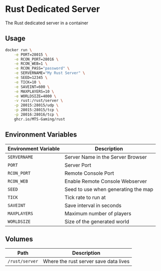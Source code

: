 # Rust Dedicated Server
The Rust dedicated server in a container

## Usage

```sh
docker run \
    -e PORT=28015 \
    -e RCON_PORT=28016 \
    -e RCON_WEB=1 \
    -e RCON_PASS="password" \
    -e SERVERNAME="My Rust Server" \
    -e SEED=12345 \
    -e TICK=10 \
    -e SAVEINT=600 \
    -e MAXPLAYERS=10 \
    -e WORLDSIZE=4000 \
    -v rust:/rust/server \
    -p 28015:28015/udp \
    -p 28015:28015/tcp \
    -p 28016:28016/tcp \
    ghcr.io/MTS-Gaming/rust
```

## Environment Variables

| Environment Variable | Description                         |
|----------------------|-------------------------------------|
| `SERVERNAME`         | Server Name in the Server Browser   |
| `PORT`               | Server Port                         |
| `RCON_PORT`          | Remote Console Port                 |
| `RCON_WEB`           | Enable Remote Console Webserver     |
| `SEED`               | Seed to use when generating the map |
| `TICK`               | Tick rate to run at                 |
| `SAVEINT`            | Save interval in seconds            |
| `MAXPLAYERS`         | Maximum number of players           |
| `WORLDSIZE`          | Size of the generated world         |

## Volumes

| Path                                 | Description                                                                         |
|--------------------------------------|-------------------------------------------------------------------------------------|
| `/rust/server`                       | Where the rust server save data lives                                               |
